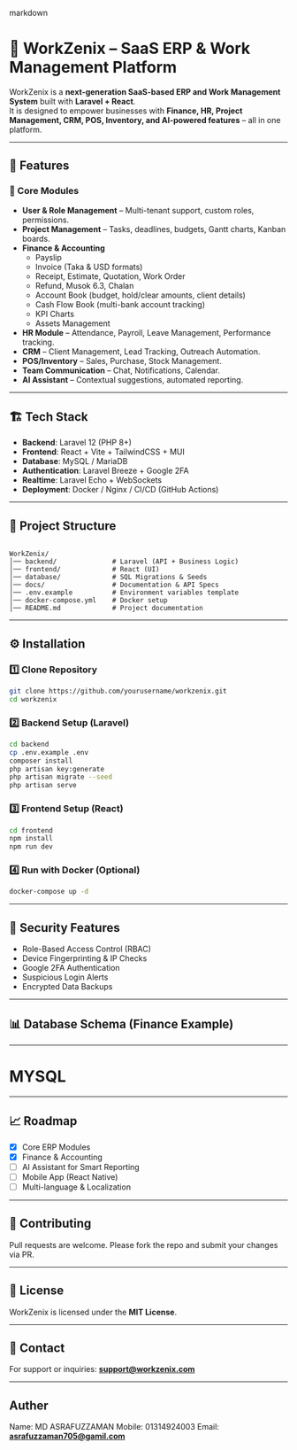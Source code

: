markdown
# 🚀 WorkZenix – SaaS ERP & Work Management Platform

WorkZenix is a **next-generation SaaS-based ERP and Work Management System** built with **Laravel + React**.  
It is designed to empower businesses with **Finance, HR, Project Management, CRM, POS, Inventory, and AI-powered features** – all in one platform.

---

## 📌 Features

### 🔑 Core Modules
- **User & Role Management** – Multi-tenant support, custom roles, permissions.
- **Project Management** – Tasks, deadlines, budgets, Gantt charts, Kanban boards.
- **Finance & Accounting**  
  - Payslip  
  - Invoice (Taka & USD formats)  
  - Receipt, Estimate, Quotation, Work Order  
  - Refund, Musok 6.3, Chalan  
  - Account Book (budget, hold/clear amounts, client details)  
  - Cash Flow Book (multi-bank account tracking)  
  - KPI Charts  
  - Assets Management  
- **HR Module** – Attendance, Payroll, Leave Management, Performance tracking.
- **CRM** – Client Management, Lead Tracking, Outreach Automation.
- **POS/Inventory** – Sales, Purchase, Stock Management.
- **Team Communication** – Chat, Notifications, Calendar.
- **AI Assistant** – Contextual suggestions, automated reporting.

---

## 🏗️ Tech Stack

- **Backend**: Laravel 12 (PHP 8+)
- **Frontend**: React + Vite + TailwindCSS + MUI
- **Database**: MySQL / MariaDB
- **Authentication**: Laravel Breeze + Google 2FA
- **Realtime**: Laravel Echo + WebSockets
- **Deployment**: Docker / Nginx / CI/CD (GitHub Actions)

---

## 📂 Project Structure

```

WorkZenix/
│── backend/              # Laravel (API + Business Logic)
│── frontend/             # React (UI)
│── database/             # SQL Migrations & Seeds
│── docs/                 # Documentation & API Specs
│── .env.example          # Environment variables template
│── docker-compose.yml    # Docker setup
│── README.md             # Project documentation

````

---

## ⚙️ Installation

### 1️⃣ Clone Repository
```bash
git clone https://github.com/yourusername/workzenix.git
cd workzenix
````

### 2️⃣ Backend Setup (Laravel)

```bash
cd backend
cp .env.example .env
composer install
php artisan key:generate
php artisan migrate --seed
php artisan serve
```

### 3️⃣ Frontend Setup (React)

```bash
cd frontend
npm install
npm run dev
```

### 4️⃣ Run with Docker (Optional)

```bash
docker-compose up -d
```

---

## 🔐 Security Features

* Role-Based Access Control (RBAC)
* Device Fingerprinting & IP Checks
* Google 2FA Authentication
* Suspicious Login Alerts
* Encrypted Data Backups

---

## 📊 Database Schema (Finance Example)

---
# MYSQL

---

## 📈 Roadmap

* [x] Core ERP Modules
* [x] Finance & Accounting
* [ ] AI Assistant for Smart Reporting
* [ ] Mobile App (React Native)
* [ ] Multi-language & Localization

---

## 👥 Contributing

Pull requests are welcome. Please fork the repo and submit your changes via PR.

---

## 📜 License

WorkZenix is licensed under the **MIT License**.

---

## 📧 Contact

For support or inquiries: **[support@workzenix.com](mailto:support@workzenix.com)**

---

## Auther
Name: MD ASRAFUZZAMAN 
Mobile: 01314924003
Email: **[asrafuzzaman705@gamil.com](mailto:asrafuzzaman705@gamil.com)**

```
